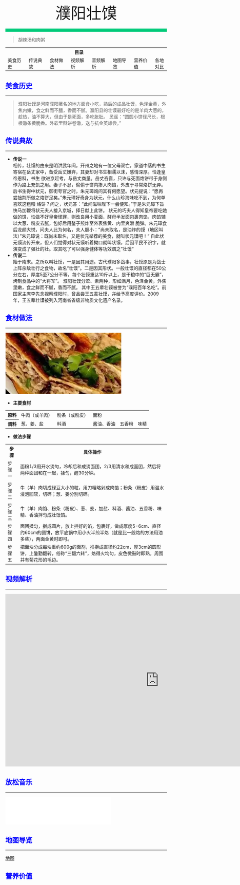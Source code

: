 <div align="center">
    <font face="黑体" size="8">濮阳壮馍</font>
</div></br>
<div style="background-color: #00CA79;height: 10px"></div>

>胡辣汤和肉粥

<table style="border:none;">
    <tr>
        <th colspan="7"style="border:none;width: 850px">
            目录
        </th>
    </tr>
    <tr style="width: 500px; border:none;">
        <td style="border:none">
        美食历史
        </td>
        <td style="border:none">
        传说典故
        </td>
        <td style="border:none">
        食材做法
        </td>
        <td style="border:none">
        视频解析
        </td>
        <td style="border:none">
        音频解析
        </td>
        <td style="border:none">
        地图导览
        </td>
        <td style="border:none">
        营养价值
        </td>
        <td style="border:none">
        各地对比
        </td>
    </tr>
</table>

## <font color="blue">美食历史</font>

---

>濮阳壮馍是河南濮阳著名的地方面食小吃，熟后的成品壮馍，色泽金黄，外焦内嫩，食之鲜而不膻，香而不腻。濮阳县的壮馍最好吃的是羊肉大葱的，趁热，油不算大，但由于是死面，多吃胀肚。
民谣：“圆圆小饼径尺长，根根馓条黄脆香。外软里酥饼卷馓，送与抗金英雄尝。”


## <font color="blue">传说典故</font>

---

- **传说一**<br>
  相传，壮馍的由来是明洪武年间，开州之地有一位父母双亡，家道中落的书生寄宿在岳丈家中，备受岳丈嫌弃，其妻却对书生相濡以沫，感情深厚。恰逢皇帝恩科，书生
欲进京赶考，与岳丈商量。岳丈吝啬，只许与死面烙饼带于身侧作为路上充饥之用。妻子不忍，偷偷于饼内掺入肉馅，外皮于寻常烙饼无异。
后书生得中状元，御街夸官之时，朱元璋询问其有何愿望。状元提说：“愿再尝拙荆所做之烙饼足矣。”朱元璋好奇身为状元，什么山珍海味吃不到，为何单喜欢这粗粮
烙饼？问之，状元答：“此间滋味陛下一尝便知。”于是朱元璋下旨快马加鞭将状元夫人接入京城，择日献上此饼。
状元的巧夫人得知皇帝要吃她做的饼，怕做不好皇帝怪罪，则改良用小麦面，酵母半发面包裹肉馅，肉馅辅以大葱、粉皮去腻，包好后用鏊子煎炸至外表焦黄、内里爽滑
脆弹。朱元璋食后龙颜大悦，问夫人此为何名，夫人胆小：”尚未取名，是油炸的馍（地区叫法）”朱元璋说：既尚未取名，又是状元举荐的美食，就叫状元馍吧！“
  自此状元馍流传开来，但人们觉得对状元馍听着拗口就叫状馍，后因平民不识字，就演变成了强壮的壮。取其吃了可以强身健体等功效谓之”壮馍“
- **传说二**<br>
  始于隋末。之所以叫壮馍，一是因其用途。古代濮阳多战事，壮馍原是为战士上阵杀敌壮行之食物，故名“壮馍”。二是因其形状。一般壮馍的直径都在50公分左右，厚度5至7公分不等，每个壮馍重达10斤以上，是干粮中的“巨无霸”，烤制食品中的“大将军”。
  濮阳壮馍分荤、素两种，形如满月，色泽金黄，外焦里嫩，食之鲜而不腻，香而不腻。
  其中王五辈壮馍被誉为“濮阳百年名吃”。前国家主席李先念视察濮阳时，曾品尝王五辈壮馍，幷给予高度评价。2009年，王五辈壮馍被列入河南省省级非物质文化遗产名录。

## <font color="blue">食材做法</font>

---

![濮阳壮馍](../../img/濮阳壮馍.png)

- **主要食材**

<table>
    <tr>
        <th>原料</th>
        <td>牛肉（或羊肉）</td>
        <td>粉条（或粉皮）</td>
        <td>面粉</td>
        <td></td>
        <td></td>
    </tr>
    <tr>
        <th>调料</th>
        <td>葱、姜、盐</td>
        <td>料酒</td>
        <td>酱油、香油</td>
        <td>五香粉</td>
        <td>味精</td>
</tr>
</table>

- **做法步骤**

<table>
  <tr>
    <th>步骤</th>
    <th>具体操作</th>
  </tr>
  <tr>
    <td>步骤一</td>
    <td>面粉1/3用开水烫匀，冷却后和成烫面团，2/3用清水和成面团，然后将两种面团和在一起，揉匀，醒30分钟。</td>
  </tr>
  <tr>
    <td>步骤二</td>
    <td>牛（羊）肉切成绿豆大小的粒，用刀粗略剁成肉馅；粉条（粉皮）用温水浸泡回软，切碎；葱、姜分别切碎。</td>
  </tr>
  <tr>
    <td>步骤三</td>
    <td>牛（羊）肉馅、粉条（粉皮）、葱、姜，加盐、料酒、酱油、五香粉、味精、香油拌匀成壮馍馅。</td>
  </tr>
  <tr>
    <td>步骤四</td>
    <td>面团揉匀，擀成圆片，放上拌好的馅，包裹好，做成厚度5-6cm、直径约60cm的圆饼，放平底锅中用小火半煎半烙（就是比一般烙的方法用油多些），两面金黄时即可。</td>
  </tr>
  <tr>
    <td>步骤五</td>
    <td>把面块分成每块重约600g的面剂，推擀成直径约22cm，厚3cm的圆形饼，上鏊勤翻转，俗称“三翻六转”，烙得火均匀，皮色微鼓时即熟，周围并有菊花形的毛边。</td>
  </tr>
</table>

## <font color="blue">视频解析</font>

---

<iframe width="956" height="538" src="https://www.youtube.com/embed/y0XLppa_y5U" title="河南大叔做手工壮馍，一个饼卖100元塞满六斤肉，8个壮汉吃不完" frameborder="0" allow="accelerometer; autoplay; clipboard-write; encrypted-media; gyroscope; picture-in-picture; web-share" allowfullscreen></iframe>

## <font color="blue">放松音乐</font>

---

<iframe frameborder="no" border="0" marginwidth="0" marginheight="0" width=330 height=86 src="//music.163.com/outchain/player?type=2&id=1991600175&auto=1&height=66"></iframe>

## <font color="blue">地图导览</font>

---

[地图](https://gaode.com/search?query=%E6%BF%AE%E9%98%B3%E5%A3%AE%E9%A6%8D&city=440100&geoobj=113.265744%7C23.123672%7C113.277074%7C23.129434&zoom=17)

## <font color="blue">营养价值</font>




<br>
<br>
<br>
<br>
<br>

